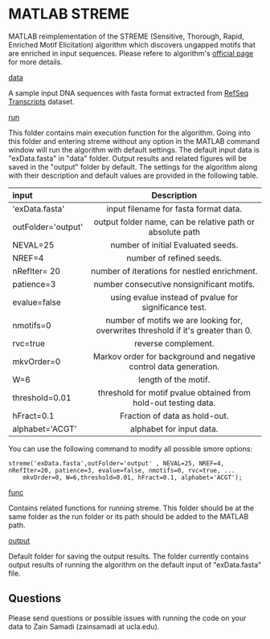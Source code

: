 # MATLAB STREME

MATLAB reimplementation of the STREME (Sensitive, Thorough, Rapid, Enriched Motif Elicitation) algorithm which discovers ungapped motifs that are enriched in input sequences. Please refere to algorithm's [official page](https://meme-suite.org/meme/doc/streme.html) for more details. 

[data](https://github.com/zsamadi/MATLAB-STREME/tree/main/data)

A sample input DNA sequences with fasta format extracted from [RefSeq Transcripts](https://www.ncbi.nlm.nih.gov/genome/guide/human/) dataset.

[run](https://github.com/zsamadi/MATLAB-STREME/tree/main/run)

This folder contains main execution function for the algorithm. Going into this folder and entering streme without any option in the MATLAB command window will run the algorithm with default settings. The default input data is "exData.fasta" in "data" folder. Output results and related figures will be saved in the "output" folder by default. The  settings for the algorithm along with their description and default values are provided in the following table.

  | input       | Description | 
| :---        |    :----:   |  
|'exData.fasta'      | input filename for fasta format data.       | 
|outFolder='output'      | output folder name, can be relative path or absolute path | 
|NEVAL=25  | number of initial Evaluated seeds.        | 
|  NREF=4       |    number of refined seeds.  |
|  nRefIter= 20  |    number of iterations for nestled enrichment.  |
|  patience=3    |    number consecutive nonsignificant motifs.   |
|  evalue=false   |    using evalue instead of pvalue for significance test.  |
|  nmotifs=0      |    number of motifs we are looking for, overwrites threshold if it's greater than 0.  |
|  rvc=true        |   reverse complement.  |
 |  mkvOrder=0    |    Markov order for background and negative control data generation.  |
|  W=6            | length of the motif.   |
|  threshold=0.01  |  threshold for motif pvalue obtained from hold-out testing data.   |
| hFract=0.1     |   Fraction of data as hold-out.  |
|  alphabet='ACGT'  |     alphabet for input data.  |

You can use the following command to modify all possible smore options: 

```
streme('exData.fasta',outFolder='output' , NEVAL=25, NREF=4, nRefIter=20, patience=3, evalue=false, nmotifs=0, rvc=true, ...
    mkvOrder=0, W=6,threshold=0.01, hFract=0.1, alphabet='ACGT');

```
  
[func](https://github.com/zsamadi/MATLAB-STREME/tree/main/func)

Contains related functions for running streme. This folder should be at the same folder as the run folder or its path should be added to the MATLAB path. 

[output](https://github.com/zsamadi/MATLAB-STREME/tree/main/output)

Default folder for saving the output results. The folder currently contains output results of running the algorithm on the default input of "exData.fasta" file. 

## Questions
Please send questions or possible issues with running the code on your data to Zain Samadi (zainsamadi at ucla.edu). 
